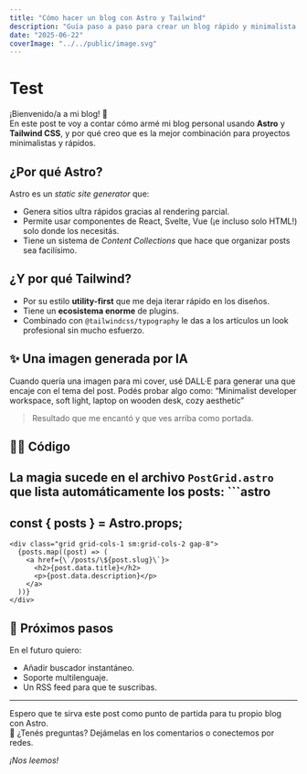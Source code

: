 ```yaml
---
title: "Cómo hacer un blog con Astro y Tailwind"
description: "Guía paso a paso para crear un blog rápido y minimalista utilizando Astro, Tailwind CSS y un poco de magia con imágenes generadas por IA."
date: "2025-06-22"
coverImage: "../../public/image.svg"
---
```


# Test

¡Bienvenido/a a mi blog! 🎉  
En este post te voy a contar cómo armé mi blog personal usando **Astro** y **Tailwind CSS**, y por qué creo que es la mejor combinación para proyectos minimalistas y rápidos.

## ¿Por qué Astro?
Astro es un *static site generator* que:
- Genera sitios ultra rápidos gracias al rendering parcial.
- Permite usar componentes de React, Svelte, Vue (¡e incluso solo HTML!) solo donde los necesitás.
- Tiene un sistema de *Content Collections* que hace que organizar posts sea facilísimo.

## ¿Y por qué Tailwind?
- Por su estilo **utility-first** que me deja iterar rápido en los diseños.
- Tiene un **ecosistema enorme** de plugins.
- Combinado con `@tailwindcss/typography` le das a los artículos un look profesional sin mucho esfuerzo.

## ✨ Una imagen generada por IA
Cuando quería una imagen para mi cover, usé DALL·E para generar una que encaje con el tema del post. Podés probar algo como:
“Minimalist developer workspace, soft light, laptop on wooden desk, cozy aesthetic”

> Resultado que me encantó y que ves arriba como portada.

## 🧑‍💻 Código
La magia sucede en el archivo `PostGrid.astro` que lista automáticamente los posts:
\`\`\`astro
---
const { posts } = Astro.props;
---
```
<div class="grid grid-cols-1 sm:grid-cols-2 gap-8">
  {posts.map((post) => (
    <a href={\`/posts/\${post.slug}\`}>
      <h2>{post.data.title}</h2>
      <p>{post.data.description}</p>
    </a>
  ))}
</div>
```

## 🚀 Próximos pasos
En el futuro quiero:
- Añadir buscador instantáneo.
- Soporte multilenguaje.
- Un RSS feed para que te suscribas.

---

Espero que te sirva este post como punto de partida para tu propio blog con Astro.  
💬 ¿Tenés preguntas? Dejámelas en los comentarios o conectemos por redes.

*¡Nos leemos!*